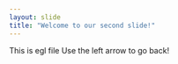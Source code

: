 ```yaml
---
layout: slide
title: "Welcome to our second slide!"
---
```

This is egl file
Use the left arrow to go back!

